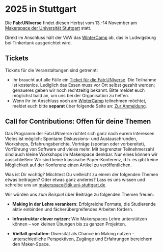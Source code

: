# 2025 in Stuttgart

Die **Fab:UNIverse** findet diesen Herbst vom 13.-14 November am [Makerspace der Universität Stuttgart](https://www.tik.uni-stuttgart.de/forschung-und-lehre/makerspace/) statt.  

Direkt im Anschluss hält der VoW das [WinterCamp](https://offene-werkstaetten.org/de/post/wintercamp-2025) ab, das in Ludwigsburg bei Tinkertank ausgerichtet wird. 

## Tickets

Tickets für die Veranstaltungen sind getrennt:

- Ihr braucht auf alle Fälle ein [Ticket für die Fab:UNIverse](https://pretix.eu/fabuniverse/fabuniverse2025/). Die Teilnahme ist kostenlos. Lediglich das Essen muss vor Ort selbst gezahlt werden; genaueres geben wir noch rechtzeitig bekannt. Bitte meldet euch möglichst bald an, um uns bei der Organisation zu helfen.
- Wenn ihr im Anschluss noch am [WinterCamp](https://offene-werkstaetten.org/de/post/wintercamp-2025) teilnehmen möchtet, meldet euch bitte **separat** über folgende Seite an: [Zur Anmeldung](https://events.offene-werkstaetten.org/WinterCamp2025/).

## Call for Contributions: Offen für deine Themen

Das Programm der Fab:UNIverse richtet sich ganz nach eurem Interessen. Vieles ist möglich: Spontane Diskussions- und Austauschrunden, Workshops, Erfahrungsberichte, Vorträge (spontan oder vorbereitet), Vorführung von Software und vieles mehr. Mit begrenzter Teilnehmerzahl sind auch kleine Workshops im Makerspace denkbar. Nur eines können wir ausschließen: Wir sind keine klassische Paper-Konferenz, d.h. es gibt keine Möglichkeit auf der Konferenz einen Artikel zu veröffentlichen. 


Was ist Dir wichtig? Möchtest Du vielleicht zu einem der folgenden Themen etwas beitragen? Oder etwas ganz anderes? Lass es uns wissen und schreibe uns an [makerspace@tik.uni-stuttgart.de](mailto:info@fab-universe.de).

Wir würden uns *zum Beispiel* über Beiträge zu folgenden Themen freuen:

- **Making in der Lehre verankern:** Erfolgreiche Formate, die Studierende aktiv einbinden und fächerübergreifendes Arbeiten fördern.

- **Infrastruktur clever nutzen:** Wie Makerspaces Lehre unterstützen können – von kleinen Übungen bis zu ganzen Projekten.

- **Vielfalt gestalten:** Diversität als Chance im Making nutzen – unterschiedliche Perspektiven, Zugänge und Erfahrungen bereichern den Maker-Space.
